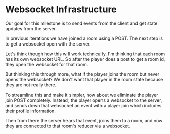 # Websocket Infrastructure

Our goal for this milestone is to send events from the client and get state updates from the server.

In previous iterations we have joined a room using a POST.  The next step is to get
a websocket open with the server.

Let's think though how this will work technically.  I'm thinking that each room has
its own websocket URL.  So after the player does a post to get a room id,
they open the websocket for that room.

But thinking this through more, what if the player joins the room but never
opens the websocket? We don't want that player in the room state because they
are not really there.

To streamline this and make it simpler, how about we eliminate the player join POST
completely.  Instead, the player opens a websocket to the server, and sends
down that websocket an event with a player join which includes their profile information.

Then from there the server hears that event, joins them to a room, and now they are
connected to that room's reducer via a websocket.
